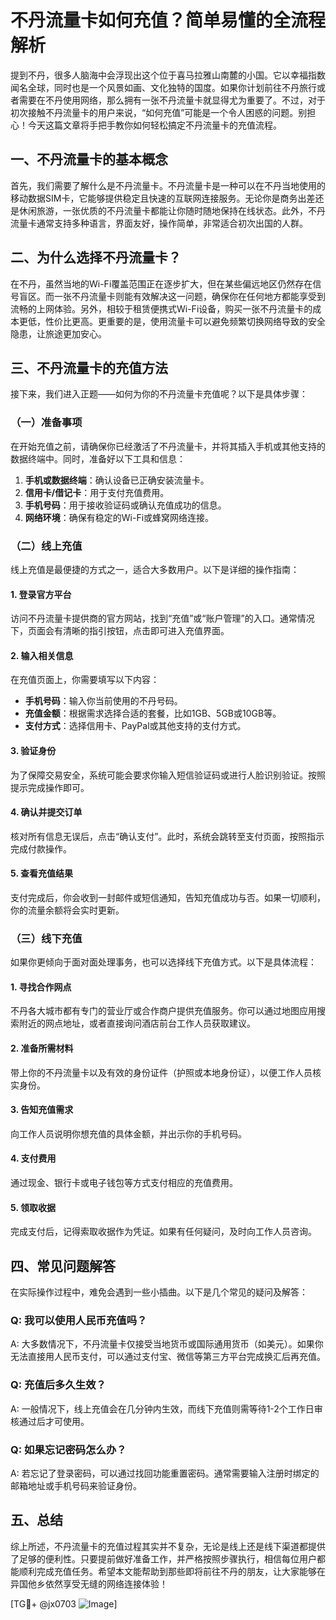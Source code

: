 # 不丹流量卡如何充值？简单易懂的全流程解析

提到不丹，很多人脑海中会浮现出这个位于喜马拉雅山南麓的小国。它以幸福指数闻名全球，同时也是一个风景如画、文化独特的国度。如果你计划前往不丹旅行或者需要在不丹使用网络，那么拥有一张不丹流量卡就显得尤为重要了。不过，对于初次接触不丹流量卡的用户来说，“如何充值”可能是一个令人困惑的问题。别担心！今天这篇文章将手把手教你如何轻松搞定不丹流量卡的充值流程。

## 一、不丹流量卡的基本概念

首先，我们需要了解什么是不丹流量卡。不丹流量卡是一种可以在不丹当地使用的移动数据SIM卡，它能够提供稳定且快速的互联网连接服务。无论你是商务出差还是休闲旅游，一张优质的不丹流量卡都能让你随时随地保持在线状态。此外，不丹流量卡通常支持多种语言，界面友好，操作简单，非常适合初次出国的人群。

## 二、为什么选择不丹流量卡？

在不丹，虽然当地的Wi-Fi覆盖范围正在逐步扩大，但在某些偏远地区仍然存在信号盲区。而一张不丹流量卡则能有效解决这一问题，确保你在任何地方都能享受到流畅的上网体验。另外，相较于租赁便携式Wi-Fi设备，购买一张不丹流量卡的成本更低，性价比更高。更重要的是，使用流量卡可以避免频繁切换网络导致的安全隐患，让旅途更加安心。

## 三、不丹流量卡的充值方法

接下来，我们进入正题——如何为你的不丹流量卡充值呢？以下是具体步骤：

### （一）准备事项

在开始充值之前，请确保你已经激活了不丹流量卡，并将其插入手机或其他支持的数据终端中。同时，准备好以下工具和信息：
1. **手机或数据终端**：确认设备已正确安装流量卡。
2. **信用卡/借记卡**：用于支付充值费用。
3. **手机号码**：用于接收验证码或确认充值成功的信息。
4. **网络环境**：确保有稳定的Wi-Fi或蜂窝网络连接。

### （二）线上充值

线上充值是最便捷的方式之一，适合大多数用户。以下是详细的操作指南：

#### 1. 登录官方平台

访问不丹流量卡提供商的官方网站，找到“充值”或“账户管理”的入口。通常情况下，页面会有清晰的指引按钮，点击即可进入充值界面。

#### 2. 输入相关信息

在充值页面上，你需要填写以下内容：
- **手机号码**：输入你当前使用的不丹号码。
- **充值金额**：根据需求选择合适的套餐，比如1GB、5GB或10GB等。
- **支付方式**：选择信用卡、PayPal或其他支持的支付方式。

#### 3. 验证身份

为了保障交易安全，系统可能会要求你输入短信验证码或进行人脸识别验证。按照提示完成操作即可。

#### 4. 确认并提交订单

核对所有信息无误后，点击“确认支付”。此时，系统会跳转至支付页面，按照指示完成付款操作。

#### 5. 查看充值结果

支付完成后，你会收到一封邮件或短信通知，告知充值成功与否。如果一切顺利，你的流量余额将会实时更新。

### （三）线下充值

如果你更倾向于面对面处理事务，也可以选择线下充值方式。以下是具体流程：

#### 1. 寻找合作网点

不丹各大城市都有专门的营业厅或合作商户提供充值服务。你可以通过地图应用搜索附近的网点地址，或者直接询问酒店前台工作人员获取建议。

#### 2. 准备所需材料

带上你的不丹流量卡以及有效的身份证件（护照或本地身份证），以便工作人员核实身份。

#### 3. 告知充值需求

向工作人员说明你想充值的具体金额，并出示你的手机号码。

#### 4. 支付费用

通过现金、银行卡或电子钱包等方式支付相应的充值费用。

#### 5. 领取收据

完成支付后，记得索取收据作为凭证。如果有任何疑问，及时向工作人员咨询。

## 四、常见问题解答

在实际操作过程中，难免会遇到一些小插曲。以下是几个常见的疑问及解答：

### Q: 我可以使用人民币充值吗？
A: 大多数情况下，不丹流量卡仅接受当地货币或国际通用货币（如美元）。如果你无法直接用人民币支付，可以通过支付宝、微信等第三方平台完成换汇后再充值。

### Q: 充值后多久生效？
A: 一般情况下，线上充值会在几分钟内生效，而线下充值则需等待1-2个工作日审核通过后才可使用。

### Q: 如果忘记密码怎么办？
A: 若忘记了登录密码，可以通过找回功能重置密码。通常需要输入注册时绑定的邮箱地址或手机号码来验证身份。

## 五、总结

综上所述，不丹流量卡的充值过程其实并不复杂，无论是线上还是线下渠道都提供了足够的便利性。只要提前做好准备工作，并严格按照步骤执行，相信每位用户都能顺利完成充值任务。希望本文能帮助到那些即将前往不丹的朋友，让大家能够在异国他乡依然享受无缝的网络连接体验！

[TG💪+ @jx0703 ![Image](https://github.com/user-attachments/assets/dbca1d08-cadb-493c-b0ec-ad6f7a83f270)]